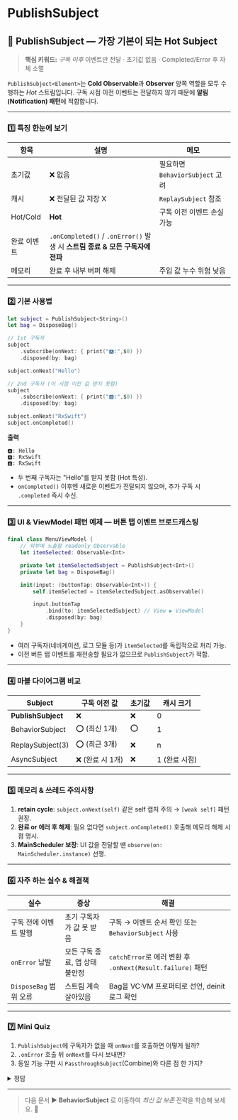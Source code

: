# PublishSubject

## 📢 PublishSubject — 가장 기본이 되는 Hot Subject

> **핵심 키워드:** _구독 이후_ 이벤트만 전달 · 초기값 없음 · Completed/Error 후 자체 소멸

`PublishSubject<Element>`는 **Cold Observable**과 **Observer** 양쪽 역할을 모두 수행하는 _Hot_ 스트림입니다. 구독 시점 이전 이벤트는 전달하지 않기 때문에 **알림(Notification) 패턴**에 적합합니다.

***

### 1️⃣ 특징 한눈에 보기

| 항목       | 설명                                                           | 메모                        |
| -------- | ------------------------------------------------------------ | ------------------------- |
| 초기값      | ❌ 없음                                                         | 필요하면 `BehaviorSubject` 고려 |
| 캐시       | ❌ 전달된 값 저장 X                                                 | `ReplaySubject` 참조        |
| Hot/Cold | **Hot**                                                      | 구독 이전 이벤트 손실 가능           |
| 완료 이벤트   | `.onCompleted()` / `.onError()` 발생 시 **스트림 종료 & 모든 구독자에 전파** |                           |
| 메모리      | 완료 후 내부 버퍼 해제                                                | 주입 값 누수 위험 낮음             |

***

### 2️⃣ 기본 사용법

```swift
let subject = PublishSubject<String>()
let bag = DisposeBag()

// 1st 구독자
subject
    .subscribe(onNext: { print("🅰️:",$0) })
    .disposed(by: bag)

subject.onNext("Hello")

// 2nd 구독자 (이 시점 이전 값 받지 못함)
subject
    .subscribe(onNext: { print("🅱️:",$0) })
    .disposed(by: bag)

subject.onNext("RxSwift")
subject.onCompleted()
```

**출력**

```
🅰️: Hello
🅰️: RxSwift
🅱️: RxSwift
```

* 두 번째 구독자는 "Hello"를 받지 못함 (Hot 특성).
* `onCompleted()` 이후엔 새로운 이벤트가 전달되지 않으며, 추가 구독 시 `.completed` 즉시 수신.

***

### 3️⃣ UI & ViewModel 패턴 예제 — 버튼 탭 이벤트 브로드캐스팅

```swift
final class MenuViewModel {
    // 외부에 노출할 readonly Observable
    let itemSelected: Observable<Int>

    private let itemSelectedSubject = PublishSubject<Int>()
    private let bag = DisposeBag()

    init(input: (buttonTap: Observable<Int>)) {
        self.itemSelected = itemSelectedSubject.asObservable()

        input.buttonTap
            .bind(to: itemSelectedSubject) // View ▶︎ ViewModel
            .disposed(by: bag)
    }
}
```

* 여러 구독자(네비게이션, 로그 모듈 등)가 `itemSelected`를 독립적으로 처리 가능.
* 이전 버튼 탭 이벤트를 재전송할 필요가 없으므로 `PublishSubject`가 적합.

***

### 4️⃣ 마블 다이어그램 비교

| Subject            | 구독 이전 값     | 초기값 | 캐시 크기     |
| ------------------ | ----------- | --- | --------- |
| **PublishSubject** | ❌           | ❌   | 0         |
| BehaviorSubject    | ⭕ (최신 1개)   | ⭕   | 1         |
| ReplaySubject(3)   | ⭕ (최근 3개)   | ❌   | n         |
| AsyncSubject       | ❌ (완료 시 1개) | ❌   | 1 (완료 시점) |

***

### 5️⃣ 메모리 & 쓰레드 주의사항

1. **retain cycle**: `subject.onNext(self)` 같은 self 캡처 주의 → `[weak self]` 패턴 권장.
2. **완료 or 에러 후 해제**: 필요 없다면 `subject.onCompleted()` 호출해 메모리 해제 시점 명시.
3. **MainScheduler 보장**: UI 값을 전달할 땐 `observe(on: MainScheduler.instance)` 선행.

***

### 6️⃣ 자주 하는 실수 & 해결책

| 실수                 | 증상                 | 해결                                                 |
| ------------------ | ------------------ | -------------------------------------------------- |
| 구독 전에 이벤트 발행       | 초기 구독자가 값 못 받음     | 구독 → 이벤트 순서 확인 또는 `BehaviorSubject` 사용             |
| `onError` 남발       | 모든 구독 종료, 앱 상태 불안정 | `catchError`로 에러 변환 후 `.onNext(Result.failure)` 패턴 |
| `DisposeBag` 범위 오류 | 스트림 계속 살아있음        | Bag을 VC·VM 프로퍼티로 선언, deinit 로그 확인                  |

***

### 7️⃣ Mini Quiz

1. `PublishSubject`에 구독자가 없을 때 `onNext`를 호출하면 어떻게 될까?
2. `.onError` 호출 뒤 `onNext`를 다시 보내면?
3. 동일 기능 구현 시 `PassthroughSubject`(Combine)와 다른 점 한 가지?

<details>

<summary>정답</summary>

1. **구독자 없음** → 이벤트가 **바로 폐기**되고 메모리 누수는 없다.
2. `onError`로 스트림이 종료되어 **무시**된다(전달되지 않음).
3. Combine의 `PassthroughSubject`는 **completion 강제 타입매개변수 없음** `Failure == Never` 설정 가능, RxSwift는 `Error`가 고정 타입.

</details>

***

> 다음 문서 ▶️ **BehaviorSubject** 로 이동하여 _최신 값 보존_ 전략을 학습해 보세요. 🚀
